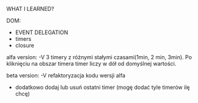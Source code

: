 WHAT I LEARNED?

DOM:
- EVENT DELEGATION
- timers
- closure

alfa version:
-V 3 timery z różnymi stałymi czasami(1min, 2 min, 3min). Po kliknięciu na obszar timera timer liczy w dół od domyślnej wartości.

beta version:
-V refaktoryzacja kodu wersji alfa
- dodatkowo dodaj lub usuń ostatni timer (mogę dodać tyle timerów ilę chcę)